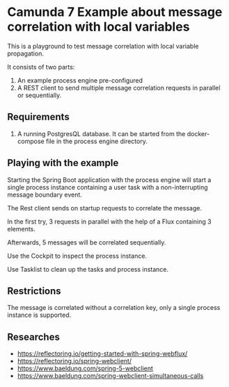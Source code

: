 # Camunda 7 Example about message correlation with local variables

This is a playground to test message correlation with local variable propagation.

It consists of two parts:

1. An example process engine pre-configured
2. A REST client to send multiple message correlation requests in parallel or sequentially.

## Requirements

1. A running PostgresQL database. It can be started from the docker-compose file in the process engine directory.

## Playing with the example

Starting the Spring Boot application with the process engine will start a single process instance containing a user task with a non-interrupting message boundary event.

The Rest client sends on startup requests to correlate the message.

In the first try, 3 requests in parallel with the help of a Flux containing 3 elements.

Afterwards, 5 messages will be correlated sequentially.

Use the Cockpit to inspect the process instance.

Use Tasklist to clean up the tasks and process instance.

## Restrictions

The message is correlated without a correlation key, only a single process instance is supported.

## Researches

- https://reflectoring.io/getting-started-with-spring-webflux/
- https://reflectoring.io/spring-webclient/
- https://www.baeldung.com/spring-5-webclient
- https://www.baeldung.com/spring-webclient-simultaneous-calls
